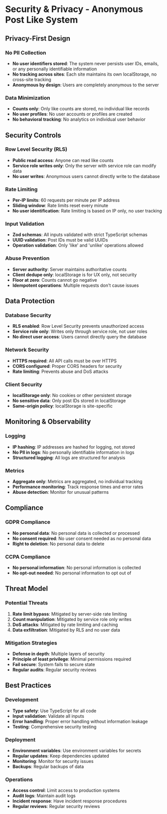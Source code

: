 # Security & Privacy - Anonymous Post Like System

## Privacy-First Design

### No PII Collection
- **No user identifiers stored**: The system never persists user IDs, emails, or any personally identifiable information
- **No tracking across sites**: Each site maintains its own localStorage, no cross-site tracking
- **Anonymous by design**: Users are completely anonymous to the server

### Data Minimization
- **Counts only**: Only like counts are stored, no individual like records
- **No user profiles**: No user accounts or profiles are created
- **No behavioral tracking**: No analytics on individual user behavior

## Security Controls

### Row Level Security (RLS)
- **Public read access**: Anyone can read like counts
- **Service role writes only**: Only the server with service role can modify data
- **No user writes**: Anonymous users cannot directly write to the database

### Rate Limiting
- **Per-IP limits**: 60 requests per minute per IP address
- **Sliding window**: Rate limits reset every minute
- **No user identification**: Rate limiting is based on IP only, no user tracking

### Input Validation
- **Zod schemas**: All inputs validated with strict TypeScript schemas
- **UUID validation**: Post IDs must be valid UUIDs
- **Operation validation**: Only 'like' and 'unlike' operations allowed

### Abuse Prevention
- **Server authority**: Server maintains authoritative counts
- **Client dedupe only**: localStorage is for UX only, not security
- **Floor at zero**: Counts cannot go negative
- **Idempotent operations**: Multiple requests don't cause issues

## Data Protection

### Database Security
- **RLS enabled**: Row Level Security prevents unauthorized access
- **Service role only**: Writes only through service role, not user roles
- **No direct user access**: Users cannot directly query the database

### Network Security
- **HTTPS required**: All API calls must be over HTTPS
- **CORS configured**: Proper CORS headers for security
- **Rate limiting**: Prevents abuse and DoS attacks

### Client Security
- **localStorage only**: No cookies or other persistent storage
- **No sensitive data**: Only post IDs stored in localStorage
- **Same-origin policy**: localStorage is site-specific

## Monitoring & Observability

### Logging
- **IP hashing**: IP addresses are hashed for logging, not stored
- **No PII in logs**: No personally identifiable information in logs
- **Structured logging**: All logs are structured for analysis

### Metrics
- **Aggregate only**: Metrics are aggregated, no individual tracking
- **Performance monitoring**: Track response times and error rates
- **Abuse detection**: Monitor for unusual patterns

## Compliance

### GDPR Compliance
- **No personal data**: No personal data is collected or processed
- **No consent required**: No user consent needed as no personal data
- **Right to deletion**: No personal data to delete

### CCPA Compliance
- **No personal information**: No personal information is collected
- **No opt-out needed**: No personal information to opt out of

## Threat Model

### Potential Threats
1. **Rate limit bypass**: Mitigated by server-side rate limiting
2. **Count manipulation**: Mitigated by service role only writes
3. **DoS attacks**: Mitigated by rate limiting and caching
4. **Data exfiltration**: Mitigated by RLS and no user data

### Mitigation Strategies
- **Defense in depth**: Multiple layers of security
- **Principle of least privilege**: Minimal permissions required
- **Fail secure**: System fails to secure state
- **Regular audits**: Regular security reviews

## Best Practices

### Development
- **Type safety**: Use TypeScript for all code
- **Input validation**: Validate all inputs
- **Error handling**: Proper error handling without information leakage
- **Testing**: Comprehensive security testing

### Deployment
- **Environment variables**: Use environment variables for secrets
- **Regular updates**: Keep dependencies updated
- **Monitoring**: Monitor for security issues
- **Backups**: Regular backups of data

### Operations
- **Access control**: Limit access to production systems
- **Audit logs**: Maintain audit logs
- **Incident response**: Have incident response procedures
- **Regular reviews**: Regular security reviews
